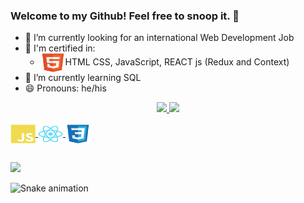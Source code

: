 ### Welcome to my Github! Feel free to snoop it. 🦝 

- 🔭 I’m currently looking for an international Web Development Job
- 📕 I'm certified in: 
  - <img align="center" alt="Thiago-HTML" height="30" width="40" src="https://raw.githubusercontent.com/devicons/devicon/master/icons/html5/html5-original.svg">HTML CSS, JavaScript, REACT js (Redux and Context)
- 📖 I’m currently learning SQL
- 😄 Pronouns: he/his

<div align="center">
  <a href="https://github.com/thiagoacmonteiro">
  <img height="180em" src="https://github-readme-stats.vercel.app/api?username=thiagoacmonteiro&show_icons=true&theme=weed&include_all_commits=true&count_private=true"/>
  <img height="180em" src="https://github-readme-stats.vercel.app/api/top-langs/?username=thiagoacmonteiro&layout=compact&langs_count=7&theme=dracula"/>
</div>
<div style="display: inline_block"><br>
  <img align="center" alt="Thiago-Js" height="30" width="40" src="https://raw.githubusercontent.com/devicons/devicon/master/icons/javascript/javascript-plain.svg">
  <img align="center" alt="Thiago-React" height="30" width="40" src="https://raw.githubusercontent.com/devicons/devicon/master/icons/react/react-original.svg">
  <img align="center" alt="Thiago-CSS" height="30" width="40" src="https://raw.githubusercontent.com/devicons/devicon/master/icons/css3/css3-original.svg">
</div>
  
  ##
 
<div> 
  <a href="https://www.linkedin.com/in/thiagoacmonteiro/" target="_blank"><img src="https://img.shields.io/badge/-LinkedIn-%230077B5?style=for-the-badge&logo=linkedin&logoColor=white" target="_blank"></a> 
 
  ![Snake animation](https://github.com/thiagoacmonteiro/thiagoacmonteiro/blob/output/github-contribution-grid-snake.svg)
 
</div>
